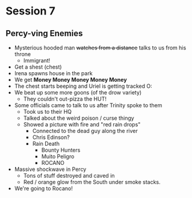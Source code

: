 # Session 7

## Percy-ving Enemies
* Mysterious hooded man ~~watches from a distance~~ talks to us from his throne
    * Immigrant!
* Get a shest (chest)
* Irena spawns house in the park
* We get **Money Money Money Money Money**
* The chest starts beeping and Uriel is getting tracked O:
* We beat up some more goons (of the drow variety)
    * They couldn't out-pizza the HUT!
* Some officials came to talk to us after Trinity spoke to them
    * Took us to their HQ
    * Talked about the weird poison / curse thingy
    * Showed a picture with fire and "red rain drops"
        * Connected to the dead guy along the river
        * Chris Edinson?
        * Rain Death
            * Bounty Hunters
            * Muito Peligro
            * ROCANO
* Massive shockwave in Percy
    * Tons of stuff destroyed and caved in
    * Red / orange glow from the South under smoke stacks.
* We're going to Rocano!
